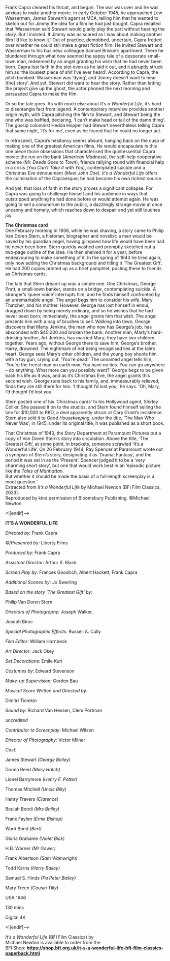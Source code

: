 
Frank Capra cleared his throat, and began. The war was over and he was anxious to make another movie. In early October 1945, he approached Lew Wasserman, James Stewart’s agent at MCA, telling him that he wanted to sketch out for Jimmy the idea for a film he had just bought. Capra recalled that ‘Wasserman said Stewart would gladly play the part without hearing the story. But I insisted. If Jimmy was as scared as I was about making another film I’d like to know it.’ Out of practice, demobbed, uncertain, Capra fretted over whether he could still make a great fiction film. He invited Stewart and Wasserman to his business colleague Samuel Briskin’s apartment. There he blundered through what now seemed the sappy tale of a desperate small-town man, redeemed by an angel granting his wish that he had never been born. Capra lost faith in the plot even as he laid it out, and it abruptly struck him as ‘the lousiest piece of shit I’ve ever heard’. According to Capra, the pitch bombed: Wasserman was ‘dying’, and ‘Jimmy doesn’t want to hear [the] story’. And yet, Stewart did want to hear the story. Rather than letting the project give up the ghost, the actor phoned the next morning and persuaded Capra to make the film.

Or so the tale goes. As with much else about _It’s a Wonderful Life_, it’s hard to disentangle fact from legend. A contemporary interview provides another origin myth, with Capra pitching the film to Stewart, and Stewart being the one who was baffled, declaring, ‘I can’t make head or tail of the damn thing’. The gossip columnist Hedda Hopper had Stewart nevertheless telling Capra that same night, ‘It’s for me’, even as he feared that he could no longer act.

In retrospect, Capra’s hesitancy seems absurd, hanging back on the cusp of making one of the greatest American films. He would encapsulate in this one piece those obsessions that characterised the quintessential Capra movie:  the run on the bank (_American Madness_), the self-help cooperative scheme (_Mr. Deeds_ _Goes to Town_), friends rallying round with financial help in a crisis (_You Can’t Take It with You_), contemplated suicide and a Christmas Eve dénouement (_Meet John Doe_). _It’s a Wonderful Life_ offers the culmination of the Capraesque; he had become his own richest source.

And yet, that loss of faith in the story proves a significant collapse. For Capra was going to challenge himself and his audience in ways that outstripped anything he had done before or would attempt again. He was going to sell a conundrum to the public, a dazzlingly strange movie at once uncanny and homely, which reaches down to despair and yet still touches joy.

**The Christmas card**  
One February morning in 1938, while he was shaving, a story came to Philip Van Doren Stern, a historian, biographer and novelist: a man would be saved by his guardian angel, having glimpsed how life would have been had he never been born. Stern quickly washed and promptly sketched out a two-page outline of the idea. He then shelved it for a year, before endeavouring to make something of it. In the spring of 1943 he tried again, only now adding the Christmas background and titling it ‘The Greatest Gift’. He had 200 copies printed up as a brief pamphlet, posting these to friends as Christmas cards.

The tale that Stern dreamt up was a simple one. One Christmas, George Pratt, a small-town banker, stands on a bridge, contemplating suicide. A stranger’s ‘queer voice’ interrupts him, and he finds himself confronted by an unremarkable angel. The angel begs him to consider his wife, Mary Thatcher, and his mother. However, George has lost himself in ennui, dragged down by being merely ordinary, and so he wishes that he had never been born; immediately, the angel grants him that wish. The angel presents him with a bag of brushes to sell. Walking into town, George discovers that Marty Jenkins, the man who now has George’s job, has absconded with $40,000 and broken the bank. Another man, Marty’s hard-drinking brother, Art Jenkins, has married Mary; they have two children together. Years ago, without George there to save him, George’s brother, Harry, drowned. The nightmare of not being recognised lies at the tale’s heart. George sees Mary’s other children, and the young boy shoots him with a toy gun, crying out, ‘You’re dead!’ The unnamed angel tells him, ‘You’re the freest man on earth now. You have no ties. You can go anywhere – do anything. What more can you possibly want?’ George begs to be given back his life as it was, and as it’s Christmas Eve, the angel grants this second wish. George runs back to his family, and, immeasurably relieved, finds they are still there for him: ‘I thought I’d lost you,’ he says. ‘Oh, Mary, I’d thought I’d lost you.’

Stern posted one of his ‘Christmas cards’ to his Hollywood agent, Shirley Collier. She passed it on to the studios, and Stern found himself selling the tale for $10,000 to RKO, a deal apparently struck at Cary Grant’s insistence. Stern also sold it to _Good Housekeeping_, under the title, ‘The Man Who Never Was’; in 1945, under its original title, it was published as a short book.

That Christmas of 1943, the Story Department at Paramount Pictures put a copy of Van Doren Stern’s story into circulation. Above the title, ‘The Greatest Gift’, at some point, in brackets, someone scrawled ‘It’s a Wonderful Life’.  On 26 February 1944, Ray Spencer at Paramount wrote out a synopsis of Stern’s story, designating it as ‘Drama; Fantasy’, and the period it was set in as the ‘Present’. Spencer judged it to be a ‘very charming short story’, but one that would work best in an ‘episodic picture like the _Tales of Manhattan_.  
But whether it should be made the basis of a full-length screenplay is a  moot question.’  
Extracted from _It’s a Wonderful Life_ by Michael Newton (BFI Film Classics, 2023).  
Reproduced by kind permission of Bloomsbury Publishing. ©Michael Newton

<![endif]-->

**IT’S A WONDERFUL LIFE**

_Directed by:_ Frank Capra

_©/Presented by:_ Liberty Films

_Produced by:_ Frank Capra

_Assistant Director:_ Arthur S. Black

_Screen Play by:_ Frances Goodrich, Albert Hackett, Frank Capra

_Additional Scenes by:_ Jo Swerling

_Based on the story ‘The Greatest Gift’ by:_

Philip Van Doren Stern

_Directors of Photography:_ Joseph Walker,

Joseph Biroc

_Special Photographic Effects:_ Russell A. Cully

_Film Editor:_ William Hornbeck

_Art Director:_ Jack Okey

_Set Decorations:_ Emile Kuri

_Costumes by:_ Edward Stevenson

_Make-up Supervision:_ Gordon Bau

_Musical Score Written and Directed by:_

Dimitri Tiomkin

_Sound by:_ Richard Van Hessen, Clem Portman

_uncredited_

_Contributor to Screenplay:_ Michael Wilson

_Director of Photography:_ Victor Milner

_Cast:_

James Stewart _(George Bailey)_

Donna Reed _(Mary Hatch)_

Lionel Barrymore _(Henry F. Potter)_

Thomas Mitchell _(Uncle Billy)_

Henry Travers _(Clarence)_

Beulah Bondi _(Mrs Bailey)_

Frank Faylen _(Ernie Bishop)_

Ward Bond _(Bert)_

Gloria Grahame _(Violet Bick)_

H.B. Warner _(Mr Gower)_

Frank Albertson _(Sam Wainwright)_

Todd Karns _(Harry Bailey)_

Samuel S. Hinds _(Pa Peter Bailey)_

Mary Treen _(Cousin Tilly)_

USA 1946

130 mins

Digital 4K

<![endif]-->

_It’s a Wonderful Life_ (BFI Film Classics) by  
Michael Newton is available to order from the  
BFI Shop: **https://shop.bfi.org.uk/it-s-a-wonderful-life-bfi-film-classics-paperback.html**
<!--stackedit_data:
eyJoaXN0b3J5IjpbLTcxNjM2NDkwOV19
-->